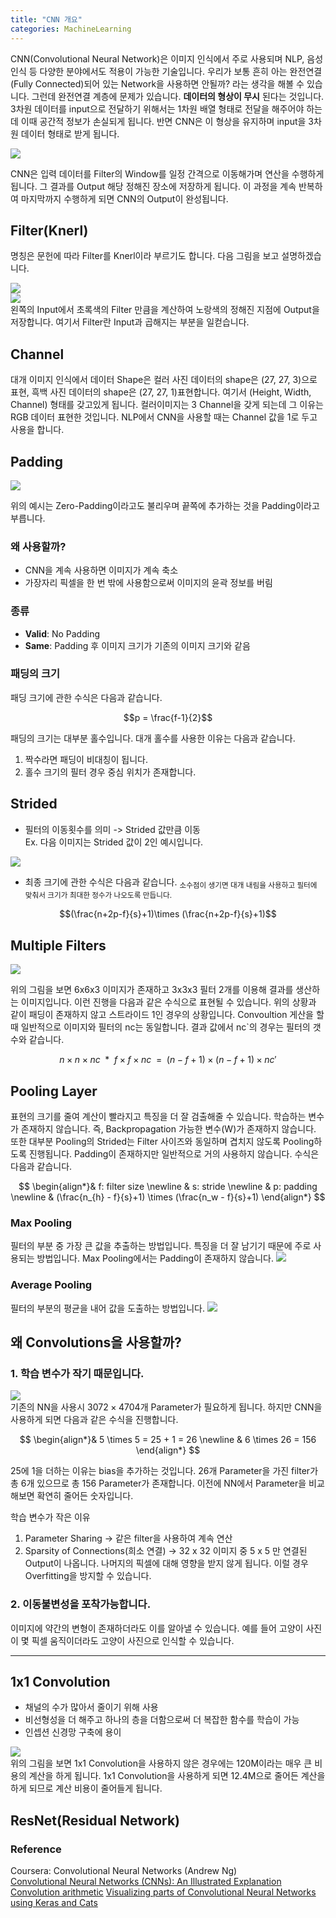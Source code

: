 ```yaml
---
title: "CNN 개요"
categories: MachineLearning
---
```

CNN(Convolutional Neural Network)은 이미지 인식에서 주로 사용되며 NLP, 음성 인식 등 다양한 분야에서도 적용이 가능한 기술입니다. 우리가 보통 흔히 아는 완전연결(Fully Connected)되어 있는 Network을 사용하면 안될까? 라는 생각을 해볼 수 있습니다. 그런데 완전연결 계층에 문제가 있습니다. **데이터의 형상이 무시** 된다는 것입니다. 3차원 데이터를 input으로 전달하기 위해서는 1차원 배열 형태로 전달을 해주어야 하는데 이때 공간적 정보가 손실되게 됩니다. 반면 CNN은 이 형상을 유지하며 input을 3차원 데이터 형태로 받게 됩니다. 

<img src="/assets/images/CNN.gif">

CNN은 입력 데이터를 Filter의 Window를 일정 간격으로 이동해가며 연산을 수행하게 됩니다. 그 결과를 Output 해당 정해진 장소에 저장하게 됩니다. 이 과정을 계속 반복하여 마지막까지 수행하게 되면 CNN의 Output이 완성됩니다.

## Filter(Knerl)
명칭은 문헌에 따라 Filter를 Knerl이라 부르기도 합니다. 다음 그림을 보고 설명하겠습니다.

<img src="/assets/images/filter1.png"><br>
<img src="/assets/images/filter2.png"><br>
왼쪽의 Input에서 초록색의 Filter 만큼을 계산하여 노랑색의 정해진 지점에 Output을 저장합니다. 여기서 Filter란 Input과 곱해지는 부분을 일컫습니다.

## Channel
대개 이미지 인식에서 데이터 Shape은 컬러 사진 데이터의 shape은 (27, 27, 3)으로 표현, 흑백 사진 데이터의 shape은 (27, 27, 1)표현합니다. 여기서 (Height, Width, Channel) 형태를 갖고있게 됩니다. 컬러이미지는 3 Channel을 갖게 되는데 그 이유는 RGB 데이터 표현한 것입니다. NLP에서 CNN을 사용할 때는 Channel 값을 1로 두고 사용을 합니다.

## Padding
<img src="/assets/images/padding_example.PNG">

위의 예시는 Zero-Padding이라고도 불리우며 끝쪽에 추가하는 것을 Padding이라고 부릅니다.

### 왜 사용할까?
- CNN을 계속 사용하면 이미지가 계속 축소
- 가장자리 픽셀을 한 번 밖에 사용함으로써 이미지의 윤곽 정보를 버림

### 종류
- **Valid**: No Padding
- **Same**: Padding 후 이미지 크기가 기존의 이미지 크기와 같음

### 패딩의 크기
패딩 크기에 관한 수식은 다음과 같습니다. 

$$p = \frac{f-1}{2}$$

패딩의 크기는 대부분 홀수입니다. 대개 홀수를 사용한 이유는 다음과 같습니다.
1. 짝수라면 패딩이 비대칭이 됩니다.
2. 홀수 크기의 필터 경우 중심 위치가 존재합니다.

## Strided

- 필터의 이동횟수를 의미 -> Strided 값만큼 이동<br>
  Ex. 다음 이미지는 Strided 값이 2인 예시입니다.<br>
<img src="/assets/images/no_padding_strides.gif">

- 최종 크기에 관한 수식은 다음과 같습니다.
<sub>소수점이 생기면 대개 내림을 사용하고 필터에 맞춰서 크기가 최대한 정수가 나오도록 만듭니다.</sub>
  
$$(\frac{n+2p-f}{s}+1)\times (\frac{n+2p-f}{s}+1)$$

## Multiple Filters
<img src="/assets/images/multiple_filters.PNG">

위의 그림을 보면 6x6x3 이미지가 존재하고 3x3x3 필터 2개를 이용해 결과를 생산하는 이미지입니다.
이런 진행을 다음과 같은 수식으로 표현될 수 있습니다. 위의 상황과 같이 패딩이 존재하지 않고 스트라이드 1인 경우의 상황입니다.
Convoultion 게산을 할 때 일반적으로 이미지와 필터의 nc는 동일합니다. 결과 값에서 nc`의 경우는 필터의 갯수와 같습니다.

$$n\times n \times nc \enspace \ast \enspace f\times f \times nc \enspace= \enspace(n-f+1)\times (n-f+1)\times n{c}'$$

## Pooling Layer
표현의 크기를 줄여 계산이 빨라지고 특징을 더 잘 검출해줄 수 있습니다. 학습하는 변수가 존재하지 않습니다. 즉, Backpropagation 가능한 변수(W)가 존재하지 않습니다.
또한 대부분 Pooling의 Strided는 Filter 사이즈와 동일하며 겹치지 않도록 Pooling하도록 진행됩니다. Padding이 존재하지만 일반적으로 거의 사용하지 않습니다. 수식은 다음과 같습니다.

$$
\begin{align*}&
f: filter size \newline &
s: stride \newline &
p: padding \newline &
(\frac{n_{h} - f}{s}+1) \times  (\frac{n_w - f}{s}+1)
\end{align*}
$$

### Max Pooling
필터의 부분 중 가장 큰 값을 추출하는 방법입니다. 특징을 더 잘 남기기 때문에 주로 사용되는 방법입니다.
Max Pooling에서는 Padding이 존재하지 않습니다.
<img src="/assets/images/max_pooling.PNG">

### Average Pooling
필터의 부분의 평균을 내어 값을 도출하는 방법입니다.
<img src="/assets/images/average_pooling.PNG">

## 왜 Convolutions을 사용할까?
### 1. 학습 변수가 작기 때문입니다.
<img src="/assets/images/why_cnn.PNG"><br>
기존의 NN을 사용시 $3072 \times 4704$개 Parameter가 필요하게 됩니다. 하지만 CNN을 사용하게 되면 다음과 같은 수식을 진행합니다.

$$
\begin{align*}&
5 \times 5 = 25 + 1 = 26 \newline &
6 \times 26 = 156 
\end{align*}
$$

25에 1을 더하는 이유는 bias을 추가하는 것입니다. 26개 Parameter을 가진 filter가 총 6개 있으므로 총 156 Parameter가 존재합니다.
이전에 NN에서 Parameter을 비교해보면 확연히 줄어든 숫자입니다.

학습 변수가 작은 이유
1. Parameter Sharing -> 같은 filter을 사용하여 계속 연산
2. Sparsity of Connections(희소 연결) -> 32 x 32 이미지 중 5 x 5 만  연결된 Output이 나옵니다. 나머지의 픽셀에 대해 영향을 받지 않게 됩니다. 이럴 경우 Overfitting을 방지할 수 있습니다.

### 2. 이동불변성을 포착가능합니다.
이미지에 약간의 변형이 존재하더라도 이를 알아낼 수 있습니다. 예를 들어 고양이 사진이 몇 픽셀 움직이더라도 고양이 사진으로 인식할 수 있습니다.


--------------------------------

## 1x1 Convolution
- 채널의 수가 많아서 줄이기 위해 사용
- 비선형성을 더 해주고 하나의 층을 더함으로써 더 복잡한 함수를 학습이 가능
- 인셉션 신경망 구축에 용이

<img src="/assets/images/1x1_cnn.jpg"><br>
위의 그림을 보면 1x1 Convolution을 사용하지 않은 경우에는 120M이라는 매우 큰 비용의 계산을 하게 됩니다. 
1x1 Convolution을 사용하게 되면 12.4M으로 줄어든 계산을 하게 되므로 계산 비용이 줄어들게 됩니다.


## ResNet(Residual Network)


### Reference
Coursera:  Convolutional Neural Networks (Andrew Ng)<br>
[Convolutional Neural Networks (CNNs): An Illustrated Explanation](https://blog.xrds.acm.org/2016/06/convolutional-neural-networks-cnns-illustrated-explanation/)<br>
[Convolution arithmetic](https://github.com/vdumoulin/conv_arithmetic)
[Visualizing parts of Convolutional Neural Networks using Keras and Cats](https://hackernoon.com/visualizing-parts-of-convolutional-neural-networks-using-keras-and-cats-5cc01b214e59)